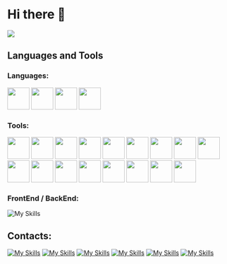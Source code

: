 # Hi there 👋
<img src="https://komarev.com/ghpvc/?username=SVcheburator&style=for-the-badge">


## Languages and Tools
### Languages:
<div>
  <img width="50" src="https://skillicons.dev/icons?i=python">
  <img width="50" src="https://skillicons.dev/icons?i=cpp">
  <img width="50" src="https://skillicons.dev/icons?i=php">
  <img width="50" src="https://skillicons.dev/icons?i=r">
</div>


### Tools:
<div>
  <img width="50" src="https://skillicons.dev/icons?i=django">
  <img width="50" src="https://skillicons.dev/icons?i=fastapi">
  <img width="50" src="https://skillicons.dev/icons?i=docker">
  <img width="50" src="https://img.icons8.com/?size=512&id=59952&format=png"/>
  <img width="50" src="https://skillicons.dev/icons?i=postgres">
  <img width="50" src="https://skillicons.dev/icons?i=mysql">
  <img width="50" src="https://skillicons.dev/icons?i=sqlite">
  <img width="50" src="https://skillicons.dev/icons?i=mongodb">
  <img width="50" src="https://skillicons.dev/icons?i=rabbitmq">
  <img width="50" src="https://skillicons.dev/icons?i=redis">
  <img width="50" src="https://skillicons.dev/icons?i=regex">
  <img width="50" src="https://skillicons.dev/icons?i=git">
  <img width="50" src="https://skillicons.dev/icons?i=github">
  <img width="50" src="https://skillicons.dev/icons?i=heroku">
  <img width="50" src="https://skillicons.dev/icons?i=vscode">
  <img width="50" src="https://img.icons8.com/dusk/64/dbeaver.png"/>
  <img width="50"src="https://img.icons8.com/fluency/48/console.png">
</div>

### FrontEnd / BackEnd:
![My Skills](https://skillicons.dev/icons?i=html,css,js,jquery,bootstrap)

## Contacts:
[![My Skills](https://skillicons.dev/icons?i=gmail)](mailto:oleksandrdanylenko.contact@gmail.com)
[![My Skills](https://skillicons.dev/icons?i=linkedin)](https://www.linkedin.com/in/sasha-danylenko-9a7a0b287/)
[![My Skills](https://skillicons.dev/icons?i=discord)](https://discord.com/users/CHEBURATOR#3764/)
[![My Skills](https://skillicons.dev/icons?i=instagram)](https://www.instagram.com/danylenko_sasha/)
[![My Skills](https://skillicons.dev/icons?i=twitter)](https://twitter.com/SV_CHEBURATOR)
[![My Skills](https://skillicons.dev/icons?i=stackoverflow)](https://stackoverflow.com/users/21757133/cheburator)

